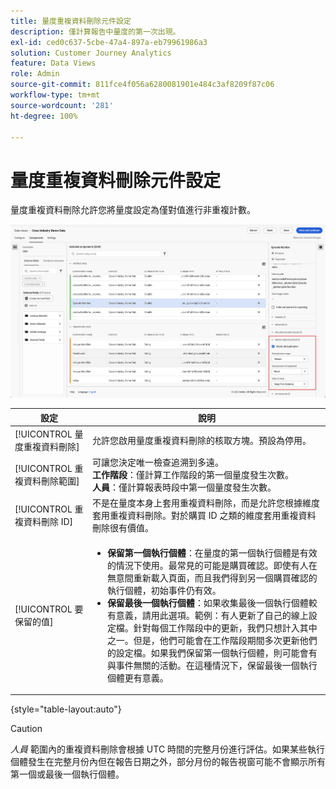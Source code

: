 ```yaml
---
title: 量度重複資料刪除元件設定
description: 僅計算報告中量度的第一次出現。
exl-id: ced0c637-5cbe-47a4-897a-eb79961986a3
solution: Customer Journey Analytics
feature: Data Views
role: Admin
source-git-commit: 811fce4f056a6280081901e484c3af8209f87c06
workflow-type: tm+mt
source-wordcount: '281'
ht-degree: 100%

---
```


# 量度重複資料刪除元件設定

量度重複資料刪除允許您將量度設定為僅對值進行非重複計數。

![量度重複資料刪除](../assets/metric-deduplication.png)

| 設定 | 說明 |
| --- | --- |
| [!UICONTROL 量度重複資料刪除] | 允許您啟用量度重複資料刪除的核取方塊。預設為停用。 |
| [!UICONTROL 重複資料刪除範圍] | 可讓您決定唯一檢查追溯到多遠。<br>**工作階段**：僅計算工作階段的第一個量度發生次數。<br>**人員**：僅計算報表時段中第一個量度發生次數。 |
| [!UICONTROL 重複資料刪除 ID] | 不是在量度本身上套用重複資料刪除，而是允許您根據維度套用重複資料刪除。對於購買 ID 之類的維度套用重複資料刪除很有價值。 |
| [!UICONTROL 要保留的值] | <ul><li>**保留第一個執行個體**：在量度的第一個執行個體是有效的情況下使用。最常見的可能是購買確認。即使有人在無意間重新載入頁面，而且我們得到另一個購買確認的執行個體，初始事件仍有效。</li><li>**保留最後一個執行個體**：如果收集最後一個執行個體較有意義，請用此選項。範例：有人更新了自己的線上設定檔。針對每個工作階段中的更新，我們只想計入其中之一。但是，他們可能會在工作階段期間多次更新他們的設定檔。如果我們保留第一個執行個體，則可能會有與事件無關的活動。在這種情況下，保留最後一個執行個體更有意義。</li></ul> |

{style="table-layout:auto"}

>[!CAUTION]
>
>_人員_ 範圍內的重複資料刪除會根據 UTC 時間的完整月份進行評估。如果某些執行個體發生在完整月份內但在報告日期之外，部分月份的報告視窗可能不會顯示所有第一個或最後一個執行個體。

